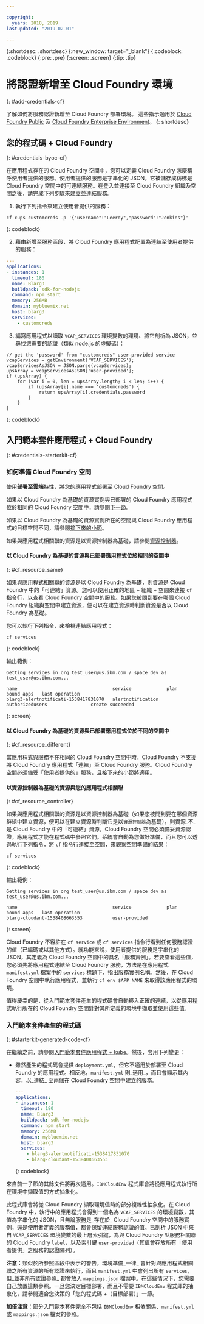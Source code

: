 ```yaml
---

copyright:
  years: 2018, 2019
lastupdated: "2019-02-01"

---
```


{:shortdesc: .shortdesc}
{:new_window: target="_blank"}
{:codeblock: .codeblock}
{:pre: .pre}
{:screen: .screen}
{:tip: .tip}

# 將認證新增至 Cloud Foundry 環境
{: #add-credentials-cf}

了解如何將服務認證新增至 Cloud Foundry 部署環境。
這些指示適用於 [Cloud Foundry Public](/docs/cloud-foundry-public/about-cf.html) 及 [Cloud Foundry Enterprise Environment](/docs/cloud-foundry-public/cfee.html)。
{: shortdesc}

## 您的程式碼 + Cloud Foundry
{: #credentials-byoc-cf}

在應用程式存在的 Cloud Foundry 空間中，您可以定義 Cloud Foundry 怎麼稱呼使用者提供的服務。使用者提供的服務是字串化的 JSON，它被儲存成彷彿是 Cloud Foundry 空間中的可連結服務。在登入並連接至 Cloud Foundry 組織及空間之後，請完成下列步驟來建立並連結服務。

1. 執行下列指令來建立使用者提供的服務：
  ```console
  cf cups customcreds -p '{"username":"Leeroy","password":"Jenkins"}'
  ```
  {: codeblock}

2. 藉由新增至服務區段，將 Cloud Foundry 應用程式配置為連結至使用者提供的服務：
  ```yaml
  ---
  applications:
  - instances: 1
    timeout: 180
    name: Blarg3
    buildpack: sdk-for-nodejs
    command: npm start
    memory: 256MB
    domain: mybluemix.net
    host: blarg3
    services:
      - customcreds
  ```

3. 編寫應用程式以讀取 `VCAP_SERVICES` 環境變數的環境、將它剖析為 JSON，並尋找您需要的認證（類似 node.js 的虛擬碼）：
  ```
  // get the 'password' from "customcreds" user-provided service
  vcapServices = getEnvironment('VCAP_SERVICES');
  vcapServicesAsJSON = JSON.parse(vcapServices);
  upsArray = vcapServicesAsJSON['user-provided'];
  if (upsArray) {
      for (var i = 0, len = upsArray.length; i < len; i++) {
          if (upsArray[i].name === 'customcreds') {
              return upsArray[i].credentials.password
          }
      }
  }
  ```
{: codeblock}


## 入門範本套件應用程式 + Cloud Foundry
{: #credentials-starterkit-cf}

### 如何準備 Cloud Foundry 空間

使用**部署至雲端**特性，將您的應用程式部署至 Cloud Foundry 空間。

如果以 Cloud Foundry 為基礎的資源實例與已部署的 Cloud Foundry 應用程式位於相同的 Cloud Foundry 空間中，請參閱[下一節](/docs/apps/creds_cf.html#cf_resource_same)。

如果以 Cloud Foundry 為基礎的資源實例所在的空間與 Cloud Foundry 應用程式的目標空間不同，請參閱[接下來的小節](/docs/apps/creds_cf.html#cf_resource_different)。

如果與應用程式相關聯的資源是以資源控制器為基礎，請參閱[資源控制器](/docs/apps/creds_cf.html#cf_resource_controller)。

#### 以 Cloud Foundry 為基礎的資源與已部署應用程式位於相同的空間中
{: #cf_resource_same}

如果與應用程式相關聯的資源是以 Cloud Foundry 為基礎，則資源是 Cloud Foundry 中的「可連結」資源。您可以使用正確的地區 + 組織 + 空間來連接 `cf` 指令行，以查看 Cloud Foundry 空間中的服務。如果您被問到要在哪個 Cloud Foundry 組織與空間中建立資源，便可以在建立資源時判斷資源是否以 Cloud Foundry 為基礎。

您可以執行下列指令，來檢視連結應用程式：
```console
cf services
```
{: codeblock}

輸出範例：
```
Getting services in org test_user@us.ibm.com / space dev as test_user@us.ibm.com...

name                                   service             plan              bound apps   last operation
blarg3-alertnotificati-1538417831070   alertnotification   authorizedusers                create succeeded
```
{: screen}

#### 以 Cloud Foundry 為基礎的資源與已部署應用程式位於不同的空間中
{: #cf_resource_different}

當應用程式與服務不在相同的 Cloud Foundry 空間中時，Cloud Foundry 不支援將 Cloud Foundry 應用程式「連結」至 Cloud Foundry 服務。Cloud Foundry 空間必須備妥「使用者提供的」服務，且接下來的小節將適用。

#### 以資源控制器為基礎的資源與您的應用程式相關聯
{: #cf_resource_controller}

如果與應用程式相關聯的資源是以資源控制器為基礎（如果您被問到要在哪個資源群組中建立資源，便可以在建立資源時判斷它是以`資源控制器`為基礎），則資源_不_ 是 Cloud Foundry 中的「可連結」資源。Cloud Foundry 空間必須備妥資源認證，應用程式才能在程式碼中參照它們。系統會自動為您做好準備，而且您可以透過執行下列指令，將 `cf` 指令行連接至空間，來觀察空間準備的結果：
```console
cf services
```
{: codeblock}

輸出範例：
```
Getting services in org test_user@us.ibm.com / space dev as test_user@us.ibm.com...

name                                   service             plan              bound apps   last operation
blarg-cloudant-1538408663553           user-provided
```
{: screen}

Cloud Foundry 不容許在 `cf service` 或 `cf services` 指令行看到任何服務認證的值（已編碼或以其他方式）。就功能來說，使用者提供的服務是字串化的 JSON，其定義為 Cloud Foundry 空間中的具名「服務實例」。若要查看這些值，您必須先將應用程式連結至 Cloud Foundry 服務，方法是在應用程式 `manifest.yml` 檔案中的 `services` 標題下，指出服務實例名稱。然後，在 Cloud Foundry 空間中執行應用程式，並執行 `cf env $APP_NAME` 來取得該應用程式的環境。

值得慶幸的是，從入門範本套件產生的程式碼會自動移入正確的連結，以從應用程式執行所在的 Cloud Foundry 空間針對其所定義的環境中擷取並使用這些值。

### 入門範本套件產生的程式碼
{: #starterkit-generated-code-cf}

在繼續之前，請參閱[入門範本套件應用程式 + kube](/docs/apps/creds_kube.html#credentials-starterkit-kube-gencode)。然後，套用下列變更：

* 雖然產生的程式碼會提供 `deployment.yml`，但它不適用於部署至 Cloud Foundry 的應用程式。相反地，`manifest.yml` 則_適用_，而且會顯示其內容，以_連結_ 至兩個在 Cloud Foundry 空間中建立的服務。
  ```yaml
  ---
  applications:
  - instances: 1
    timeout: 180
    name: Blarg3
    buildpack: sdk-for-nodejs
    command: npm start
    memory: 256MB
    domain: mybluemix.net
    host: blarg3
    services:
      - blarg3-alertnotificati-1538417831070
      - blarg-cloudant-1538408663553
  ```
  {: codeblock}

來自前一子節的其餘文件將再次適用。`IBMCloudEnv` 程式庫會將從應用程式執行所在環境中擷取值的方式抽象化。

此程式庫會將從 Cloud Foundry 擷取環境值時的部分複雜性抽象化。在 Cloud Foundry 中，執行中的應用程式會得到一個名為 `VCAP_SERVICES` 的環境變數，其值為字串化的 JSON，且無論服務是_存在於_ Cloud Foundry 空間中的服務實例，還是使用者定義的服務值，都會保留連結服務認證的值。已剖析 JSON 中來自 `VCAP_SERVICES` 環境變數的最上層索引鍵，為與 Cloud Foundry 型服務相關聯的 Cloud Foundry `label`，以及索引鍵 `user-provided`（其值會存放所有「使用者提供」之服務的認證陣列）。

**注意**：類似於所參照區段中表示的警告，環境準備_一律_ 會針對與應用程式相關聯之所有資源的所有認證來執行，而且 `manifest.yml` 中會列出所有 `services`，但_並非所有認證參照_ 都會放入 `mappings.json` 檔案中。在這些情況下，您需要自己放置這類參照。一旦您決定目標部署，而且不需要 `IBMCloudEnv` 程式庫的抽象化，請參閱適合您決策的「您的程式碼 +（目標部署）」一節。

**加倍注意**：部分入門範本套件完全不包括 `IBMCloudEnv` 相依關係、`manifest.yml` 或 `mappings.json` 檔案的參照。
